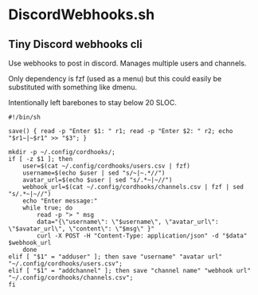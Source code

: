 # DiscordWebhooks.sh
## Tiny Discord webhooks cli
Use webhooks to post in discord.
Manages multiple users and channels.

Only dependency is fzf (used as a menu) but this could 
easily be substituted with something like dmenu.

Intentionally left barebones to stay below 20 SLOC.

```
#!/bin/sh

save() { read -p "Enter $1: " r1; read -p "Enter $2: " r2; echo "$r1~|~$r1" >> "$3"; }

mkdir -p ~/.config/cordhooks/;
if [ -z $1 ]; then
    user=$(cat ~/.config/cordhooks/users.csv | fzf)
    username=$(echo $user | sed "s/~|~.*//")
    avatar_url=$(echo $user | sed "s/.*~|~//")
    webhook_url=$(cat ~/.config/cordhooks/channels.csv | fzf | sed "s/.*~|~//")
    echo "Enter message:"
    while true; do
        read -p "> " msg
        data="{\"username\": \"$username\", \"avatar_url\": \"$avatar_url\", \"content\": \"$msg\" }"
        curl -X POST -H "Content-Type: application/json" -d "$data" $webhook_url
    done
elif [ "$1" = "adduser" ]; then save "username" "avatar url" "~/.config/cordhooks/users.csv";
elif [ "$1" = "addchannel" ]; then save "channel name" "webhook url" "~/.config/cordhooks/channels.csv";
fi
```
